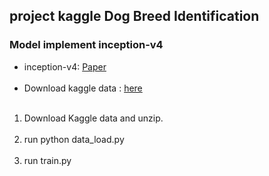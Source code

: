 ## project kaggle Dog Breed Identification
### Model implement inception-v4
* inception-v4: [Paper][1] <br></br>
* Download kaggle data : [here][2] <br></br>

1) Download Kaggle data and unzip. <br></br>
2) run python data_load.py <br></br>
3) run train.py 

[1]:https://arxiv.org/pdf/1602.07261.pdf
[2]:https://www.kaggle.com/c/dog-breed-identification/data
